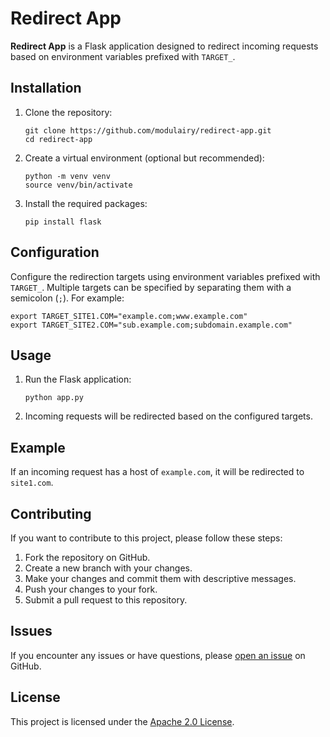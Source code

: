 # Redirect App

**Redirect App** is a Flask application designed to redirect incoming requests based on environment variables prefixed with `TARGET_`.

## Installation

1. Clone the repository:
   ```
   git clone https://github.com/modulairy/redirect-app.git
   cd redirect-app
   ```

2. Create a virtual environment (optional but recommended):
   ```
   python -m venv venv
   source venv/bin/activate
   ```

3. Install the required packages:
   ```
   pip install flask
   ```

## Configuration

Configure the redirection targets using environment variables prefixed with `TARGET_`. Multiple targets can be specified by separating them with a semicolon (`;`). For example:

```
export TARGET_SITE1.COM="example.com;www.example.com"
export TARGET_SITE2.COM="sub.example.com;subdomain.example.com"
```

## Usage

1. Run the Flask application:
   ```
   python app.py
   ```

2. Incoming requests will be redirected based on the configured targets.

## Example

If an incoming request has a host of `example.com`, it will be redirected to `site1.com`.

## Contributing

If you want to contribute to this project, please follow these steps:

1. Fork the repository on GitHub.
2. Create a new branch with your changes.
3. Make your changes and commit them with descriptive messages.
4. Push your changes to your fork.
5. Submit a pull request to this repository.

## Issues

If you encounter any issues or have questions, please [open an issue](https://github.com/modulairy/redirect-app/issues) on GitHub.

## License

This project is licensed under the [Apache 2.0 License](../LICENSE).